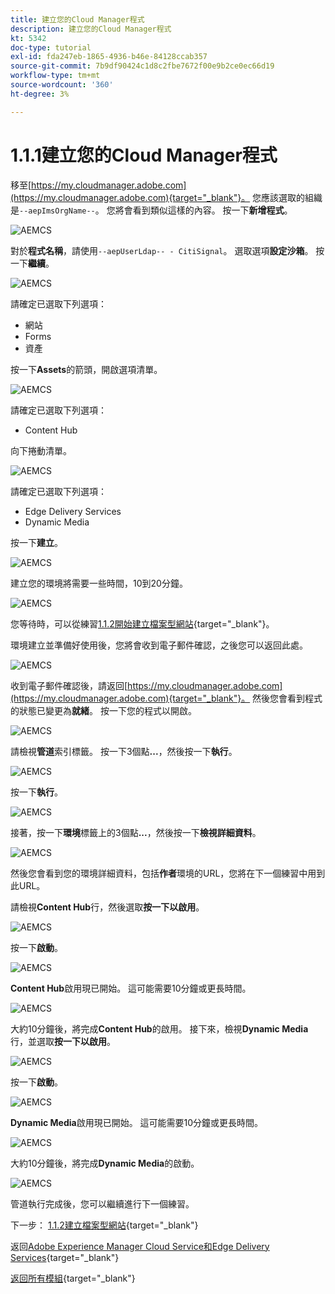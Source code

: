 ```yaml
---
title: 建立您的Cloud Manager程式
description: 建立您的Cloud Manager程式
kt: 5342
doc-type: tutorial
exl-id: fda247eb-1865-4936-b46e-84128ccab357
source-git-commit: 7b9df90424c1d8c2fbe7672f00e9b2ce0ec66d19
workflow-type: tm+mt
source-wordcount: '360'
ht-degree: 3%

---
```


# 1.1.1建立您的Cloud Manager程式

移至[https://my.cloudmanager.adobe.com](https://my.cloudmanager.adobe.com){target="_blank"}。 您應該選取的組織是`--aepImsOrgName--`。 您將會看到類似這樣的內容。 按一下&#x200B;**新增程式**。

![AEMCS](./images/aemcs1.png)

對於&#x200B;**程式名稱**，請使用`--aepUserLdap-- - CitiSignal`。 選取選項&#x200B;**設定沙箱**。 按一下&#x200B;**繼續**。

![AEMCS](./images/aemcs2.png)

請確定已選取下列選項：

- 網站
- Forms
- 資產

按一下&#x200B;**Assets**&#x200B;的箭頭，開啟選項清單。

![AEMCS](./images/aemcs3.png)

請確定已選取下列選項：

- Content Hub

向下捲動清單。

![AEMCS](./images/aemcs3a.png)

請確定已選取下列選項：

- Edge Delivery Services
- Dynamic Media

按一下&#x200B;**建立**。

![AEMCS](./images/aemcs3b.png)

建立您的環境將需要一些時間，10到20分鐘。

![AEMCS](./images/aemcs4.png)

您等待時，可以從練習[1.1.2開始建立檔案型網站](./ex2.md){target="_blank"}。

環境建立並準備好使用後，您將會收到電子郵件確認，之後您可以返回此處。

![AEMCS](./images/aemcs5.png)

收到電子郵件確認後，請返回[https://my.cloudmanager.adobe.com](https://my.cloudmanager.adobe.com){target="_blank"}。 然後您會看到程式的狀態已變更為&#x200B;**就緒**。 按一下您的程式以開啟。

![AEMCS](./images/aemcs6.png)

請檢視&#x200B;**管道**&#x200B;索引標籤。 按一下3個點&#x200B;**...**，然後按一下&#x200B;**執行**。

![AEMCS](./images/aemcs7.png)

按一下&#x200B;**執行**。

![AEMCS](./images/aemcs8.png)

接著，按一下&#x200B;**環境**&#x200B;標籤上的3個點&#x200B;**...**，然後按一下&#x200B;**檢視詳細資料**。

![AEMCS](./images/aemcs9.png)

然後您會看到您的環境詳細資料，包括&#x200B;**作者**&#x200B;環境的URL，您將在下一個練習中用到此URL。

請檢視&#x200B;**Content Hub**&#x200B;行，然後選取&#x200B;**按一下以啟用**。

![AEMCS](./images/aemcs10.png)

按一下&#x200B;**啟動**。

![AEMCS](./images/aemcsact1.png)

**Content Hub**&#x200B;啟用現已開始。 這可能需要10分鐘或更長時間。

![AEMCS](./images/aemcsact2.png)

大約10分鐘後，將完成&#x200B;**Content Hub**&#x200B;的啟用。
接下來，檢視&#x200B;**Dynamic Media**&#x200B;行，並選取&#x200B;**按一下以啟用**。

![AEMCS](./images/aemcsact3.png)

按一下&#x200B;**啟動**。

![AEMCS](./images/aemcsact4.png)

**Dynamic Media**&#x200B;啟用現已開始。 這可能需要10分鐘或更長時間。

![AEMCS](./images/aemcsact5.png)

大約10分鐘後，將完成&#x200B;**Dynamic Media**&#x200B;的啟動。

![AEMCS](./images/aemcsact6.png)

管道執行完成後，您可以繼續進行下一個練習。

下一步： [1.1.2建立檔案型網站](./ex2.md){target="_blank"}

返回[Adobe Experience Manager Cloud Service和Edge Delivery Services](./aemcs.md){target="_blank"}

[返回所有模組](./../../../overview.md){target="_blank"}
